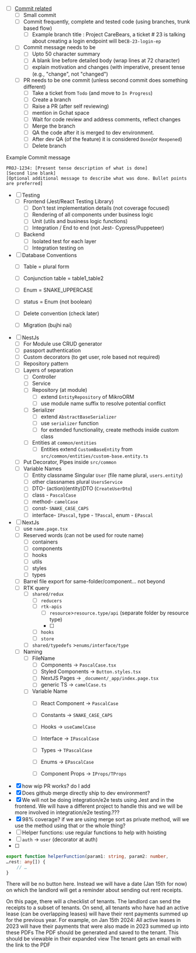 - [ ] [Commit related](https://gist.github.com/luismts/495d982e8c5b1a0ced4a57cf3d93cf60#commit-related-changes)
	- [ ] Small commit
	- [ ] Commit frequently, complete and tested code (using branches, trunk based flow)
		- [ ] Example branch title : Project CareBears, a ticket # 23 is talking about creating a login endpoint will be`CB-23-login-ep`
	- [ ] Commit message needs to be
		- [ ] Upto 50 character summary
		- [ ] A blank line before detailed body (wrap lines at 72 character)
		- [ ] explain motivation and changes (with imperative, present tense (e.g., "change", not "changed")
	- [ ] PR needs to be one commit (unless second commit does something different)
		- [ ] Take a ticket from `Todo` (and move to `In Progress`)
		- [ ] Create a branch 
		- [ ] Raise a PR (after self reviewing)
		- [ ] mention in Gchat space
		- [ ] Wait for code review and address comments, reflect changes
		- [ ] Merge the branch
		- [ ] QA the code after it is merged to dev environment.
		- [ ] After dev QA (of the feature) it is considered `Done`(or `Reopened`)
		- [ ] Delete branch

Example Commit message
```
PROJ-1234: [Present tense description of what is done]
[Second line blank]
[Optional additional message to describe what was done. Bullet points are preferred]
```

- [ ] Testing
	- [ ] Frontend (Jest/React Testing Library)
		- [ ] Don't test implementation details (not coverage focused)
		- [ ] Rendering of all components under business logic
		- [ ] Unit (utils and business logic functions)
		- [ ] Integration / End to end (not Jest- Cypress/Puppeteer)
	- [ ] Backend
		- [ ] Isolated test for each layer
		- [ ] Integration testing on 
- [ ] Database Conventions
	- [ ] Table = plural form
	- [ ] Conjunction table = table1_table2
	- [ ] Enum = SNAKE_UPPERCASE
	- [ ] status = Enum (not boolean)
	- [ ]  Delete convention (check later)
	- [ ] Migration (bujhi nai)

		
		
- [ ] NestJs
	- [ ] For Module use CRUD generator
	- [ ] passport authentication 
	- [ ] Custom decorators (to get user, role based not required)
	- [ ] Repository pattern
	- [ ] Layers of separation
		- [ ] Controller
		- [ ] Service
		- [ ] Repository (at module)
			- [ ] extend `EntityRepository` of MikroORM
			- [ ] use module name suffix to resolve potential conflict 
		- [ ] Serializer
			- [ ] extend `AbstractBaseSerializer`
			- [ ] use `serializer` function
			- [ ] for extended functionality, create methods inside custom class
		- [ ] Entities at `common/entities`
			- [ ] Entities extend `CustomBaseEntity` from `src/common/entities/custom-base.entity.ts`
	- [ ] Put Decorator, Pipes inside `src/common`
	- [ ] Variable Names			
		- [ ] Entity classname Singular `User`  (file name plural, `users.entity`)
		- [ ] other classnames plural `UsersService`
		- [ ] DTO- (action)(entity)DTO (`CreateUserDto`)
		- [ ] class - `PascalCase`
		- [ ] method- `camelCase`
		- [ ] const- `SNAKE_CASE_CAPS`
		- [ ] interface- `IPascal`, type - `TPascal`, enum - `EPascal`

- [ ] NextJs 
	- [ ] use `name.page.tsx`
	- [ ] Reserved words (can not be used for route name)
		- [ ] containers
		- [ ] components
		- [ ] hooks
		- [ ] utils
		- [ ] styles
		- [ ] types
	- [ ] Barrel file export for same-folder/component... not beyond
	- [ ] RTK query
		- [ ] `shared/redux`
			- [ ] `reducers`
			- [ ] `rtk-apis`
				- [ ] `resource`>`resource.type/api` (separate folder by resource type)
				- [ ] 
			- [ ] `hooks`
			- [ ] `store`
		- [ ] `shared/typedefs` >`enums/interface/type`
	- [ ] Naming
		- [ ] FileName
			- [ ] Components -> `PascalCase.tsx`
			- [ ] Styled Components -> `Button.styles.tsx`
			- [ ] NextJS Pages -> `_document/_app/index.page.tsx`
			- [ ] generic TS -> `camelCase.ts`
		- [ ] Variable Name
			- [ ] React Component -> `PascalCase`
			- [ ] Constants -> `SNAKE_CASE_CAPS`
			- [ ] Hooks -> `useCamelCase`
			- [ ] Interface -> `IPascalCase`
			- [ ] Types -> `TPascalCase`
			- [ ] Enums -> `EPascalCase`
			- [ ] Component Props -> `IProps/TProps`



- [x] how wip PR works? do I add 
- [x] Does github merge directly ship to dev environment?
- [x] We will not be doing integration/e2e tests using Jest and in the frontend. We will have a different project to handle this and we will be more involved in integration/e2e testing.???
- [x] 98% coverage? if we are using merge sort as private method, will we use the method using that or the whole thing?
- [ ] Helper functions: use regular functions to help with hoisting
- [ ] `auth` -> `user`  (decorator at auth)
- [ ] 
```ts
export function helperFunction(param1: string, param2: number,
…rest: any[]) {
	// …
}
```



There will be no button here. Instead we will have a date (Jan 15th for now) on which the landlord will get a reminder about sending out rent receipts.

On this page, there will a checklist of tenants. The landlord can send the receipts to a subset of tenants. On send, all tenants who have had an active lease (can be overlapping leases) will have their rent payments summed up for the previous year. For example, on Jan 15th 2024: All active leases in 2023 will have their payments that were also made in 2023 summed up into these PDFs The PDF should be generated and saved to the tenant. This should be viewable in their expanded view The tenant gets an email with the link to the PDF